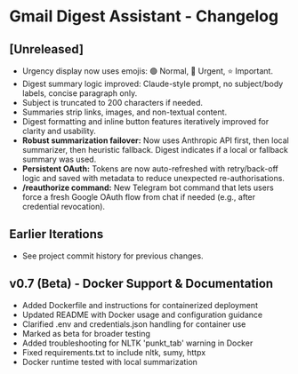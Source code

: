 # Gmail Digest Assistant - Changelog

## [Unreleased]
- Urgency display now uses emojis: 🟢 Normal, 🔴 Urgent, ⭐ Important.
- Digest summary logic improved: Claude-style prompt, no subject/body labels, concise paragraph only.
- Subject is truncated to 200 characters if needed.
- Summaries strip links, images, and non-textual content.
- Digest formatting and inline button features iteratively improved for clarity and usability.
- **Robust summarization failover:** Now uses Anthropic API first, then local summarizer, then heuristic fallback. Digest indicates if a local or fallback summary was used.
- **Persistent OAuth:**  Tokens are now auto-refreshed with retry/back-off logic and
  saved with metadata to reduce unexpected re-authorisations.
- **/reauthorize command:**  New Telegram bot command that lets users force a fresh
  Google OAuth flow from chat if needed (e.g., after credential revocation).

## Earlier Iterations
- See project commit history for previous changes.

## v0.7 (Beta) - Docker Support & Documentation
- Added Dockerfile and instructions for containerized deployment
- Updated README with Docker usage and configuration guidance
- Clarified .env and credentials.json handling for container use
- Marked as beta for broader testing
- Added troubleshooting for NLTK 'punkt_tab' warning in Docker
- Fixed requirements.txt to include nltk, sumy, httpx
- Docker runtime tested with local summarization 